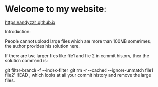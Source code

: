 # Welcome to my website:
<https://andyzzh.github.io>

Introduction:

  People cannot upload large files which are more than 100MB sometimes, the author provides his solution here.
  
  If there are two larger files like file1 and file 2 in commit history, then the solution command is:
  
  git filter-branch -f --index-filter 'git rm -r --cached --ignore-unmatch file1 file2' HEAD , which looks at all your commit history and remove the large files.


